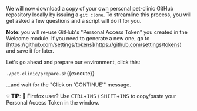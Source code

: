 We will now download a copy of your own personal pet-clinic GitHub repository
locally by issuing a `git clone`. To streamline this process, you will get asked
a few questions and a script will do it for you.

**Note**: you will re-use GitHub's "Personal Access Token" you created in the
Welcome module. If you need to generate a new one, go to
[https://github.com/settings/tokens](https://github.com/settings/tokens) and
save it for later.

Let's go ahead and prepare our environment, click this:

 `./pet-clinic/prepare.sh`{{execute}}

...and wait for the "Click on 'CONTINUE'" message.

💡 **TIP**: 🦊 Firefox user? Use <kbd>CTRL</kbd>+<kbd>INS</kbd> /
<kbd>SHIFT</kbd>+<kbd>INS</kbd> to copy/paste your Personal Access Token in the
window.
